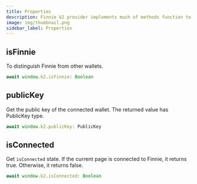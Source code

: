 ```yaml
---
title: Properties
description: Finnie k2 provider implements much of methods function to control the status of Finnie.
image: img/thumbnail.png
sidebar_label: Properties
---
```


## isFinnie

To distinguish Finnie from other wallets.

```js
await window.k2.isFinnie: Boolean
```

## publicKey

Get the public key of the connected wallet. The returned value has PublicKey type.

```js
await window.k2.publicKey: PublicKey
```

## isConnected

Get `isConnected` state. If the current page is connected to Finnie, it returns true. Otherwise, it returns false.

```js
await window.k2.isConnected: Boolean
```
